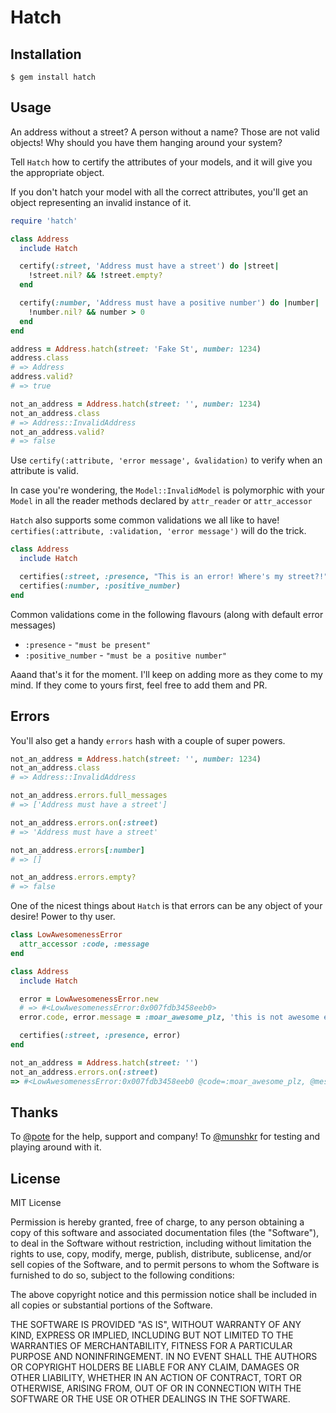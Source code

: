 Hatch
=====

Installation
------------

    $ gem install hatch

Usage
-----

An address without a street? A person without a name? Those are not valid objects!
Why should you have them hanging around your system?

Tell `Hatch` how to certify the attributes of your models, and it will give you the appropriate object.

If you don't hatch your model with all the correct attributes, you'll get an object representing an invalid instance of it.

```ruby
require 'hatch'

class Address
  include Hatch

  certify(:street, 'Address must have a street') do |street|
    !street.nil? && !street.empty?
  end

  certify(:number, 'Address must have a positive number') do |number|
    !number.nil? && number > 0
  end
end

address = Address.hatch(street: 'Fake St', number: 1234)
address.class
# => Address
address.valid?
# => true

not_an_address = Address.hatch(street: '', number: 1234)
not_an_address.class
# => Address::InvalidAddress
not_an_address.valid?
# => false
```

Use `certify(:attribute, 'error message', &validation)` to verify when an attribute is valid.

In case you're wondering, the `Model::InvalidModel` is polymorphic with your `Model` in all the reader methods declared by `attr_reader` or `attr_accessor`

`Hatch` also supports some common validations we all like to have!
`certifies(:attribute, :validation, 'error message')` will do the trick.

```ruby
class Address
  include Hatch

  certifies(:street, :presence, "This is an error! Where's my street?!")
  certifies(:number, :positive_number)
end
```

Common validations come in the following flavours (along with default error messages)

  * `:presence` - `"must be present"`
  * `:positive_number` - `"must be a positive number"`

Aaand that's it for the moment. I'll keep on adding more as they come to my mind. If they come to yours first, feel free to add them and PR.

Errors
------

You'll also get a handy `errors` hash with a couple of super powers.

```ruby
not_an_address = Address.hatch(street: '', number: 1234)
not_an_address.class
# => Address::InvalidAddress

not_an_address.errors.full_messages
# => ['Address must have a street']

not_an_address.errors.on(:street)
# => 'Address must have a street'

not_an_address.errors[:number]
# => []

not_an_address.errors.empty?
# => false
```

One of the nicest things about `Hatch` is that errors can be any object of your desire! Power to thy user.

```ruby
class LowAwesomenessError
  attr_accessor :code, :message
end

class Address
  include Hatch

  error = LowAwesomenessError.new
  # => #<LowAwesomenessError:0x007fdb3458eeb0>
  error.code, error.message = :moar_awesome_plz, 'this is not awesome enough'

  certifies(:street, :presence, error)
end

not_an_address = Address.hatch(street: '')
not_an_address.errors.on(:street)
=> #<LowAwesomenessError:0x007fdb3458eeb0 @code=:moar_awesome_plz, @message="this is not awesome enough">
```

Thanks
------

To [@pote](https://github.com/pote) for the help, support and company!
To [@munshkr](https://github.com/munshkr) for testing and playing around with it.

License
-------

MIT License

Permission is hereby granted, free of charge, to any person obtaining
a copy of this software and associated documentation files (the
"Software"), to deal in the Software without restriction, including
without limitation the rights to use, copy, modify, merge, publish,
distribute, sublicense, and/or sell copies of the Software, and to
permit persons to whom the Software is furnished to do so, subject to
the following conditions:

The above copyright notice and this permission notice shall be
included in all copies or substantial portions of the Software.

THE SOFTWARE IS PROVIDED "AS IS", WITHOUT WARRANTY OF ANY KIND,
EXPRESS OR IMPLIED, INCLUDING BUT NOT LIMITED TO THE WARRANTIES OF
MERCHANTABILITY, FITNESS FOR A PARTICULAR PURPOSE AND
NONINFRINGEMENT. IN NO EVENT SHALL THE AUTHORS OR COPYRIGHT HOLDERS BE
LIABLE FOR ANY CLAIM, DAMAGES OR OTHER LIABILITY, WHETHER IN AN ACTION
OF CONTRACT, TORT OR OTHERWISE, ARISING FROM, OUT OF OR IN CONNECTION
WITH THE SOFTWARE OR THE USE OR OTHER DEALINGS IN THE SOFTWARE.

